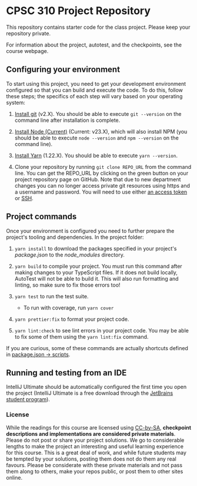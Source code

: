 # CPSC 310 Project Repository

This repository contains starter code for the class project.
Please keep your repository private.

For information about the project, autotest, and the checkpoints, see the course webpage.

## Configuring your environment

To start using this project, you need to get your development environment configured so that you can build and execute the code.
To do this, follow these steps; the specifics of each step will vary based on your operating system:

1. [Install git](https://git-scm.com/downloads) (v2.X). You should be able to execute `git --version` on the command line after installation is complete.

1. [Install Node (Current)](https://nodejs.org/en/download/) (Current: v23.X), which will also install NPM (you should be able to execute `node --version` and `npm --version` on the command line).

1. [Install Yarn](https://yarnpkg.com/en/docs/install) (1.22.X). You should be able to execute `yarn --version`.

1. Clone your repository by running `git clone REPO_URL` from the command line. You can get the REPO_URL by clicking on the green button on your project repository page on GitHub. Note that due to new department changes you can no longer access private git resources using https and a username and password. You will need to use either [an access token](https://help.github.com/en/github/authenticating-to-github/creating-a-personal-access-token-for-the-command-line) or [SSH](https://help.github.com/en/github/authenticating-to-github/adding-a-new-ssh-key-to-your-github-account).

## Project commands

Once your environment is configured you need to further prepare the project's tooling and dependencies.
In the project folder:

1. `yarn install` to download the packages specified in your project's *package.json* to the *node_modules* directory.

1. `yarn build` to compile your project. You must run this command after making changes to your TypeScript files. If it does not build locally, AutoTest will not be able to build it. This will also run formatting and linting, so make sure to fix those errors too!

1. `yarn test` to run the test suite.
    - To run with coverage, run `yarn cover`

1. `yarn prettier:fix` to format your project code.

1. `yarn lint:check` to see lint errors in your project code. You may be able to fix some of them using the `yarn lint:fix` command.


If you are curious, some of these commands are actually shortcuts defined in [package.json -> scripts](./package.json).

## Running and testing from an IDE

IntelliJ Ultimate should be automatically configured the first time you open the project (IntelliJ Ultimate is a free download through the [JetBrains student program](https://www.jetbrains.com/community/education/#students/)).

### License

While the readings for this course are licensed using [CC-by-SA](https://creativecommons.org/licenses/by-sa/3.0/), **checkpoint descriptions and implementations are considered private materials**. Please do not post or share your project solutions. We go to considerable lengths to make the project an interesting and useful learning experience for this course. This is a great deal of work, and while future students may be tempted by your solutions, posting them does not do them any real favours. Please be considerate with these private materials and not pass them along to others, make your repos public, or post them to other sites online.
